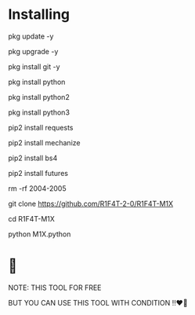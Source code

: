# Installing

pkg update -y

pkg upgrade -y

pkg install git -y

pkg install python

pkg install python2

pkg install python3

pip2 install requests

pip2 install mechanize

pip2 install bs4

pip2 install futures

rm -rf 2004-2005

git clone https://github.com/R1F4T-2-0/R1F4T-M1X


cd R1F4T-M1X

python M1X.python


# 📌
NOTE: THIS TOOL FOR FREE 

BUT YOU CAN USE THIS TOOL WITH CONDITION ‼❤️‍🔥
